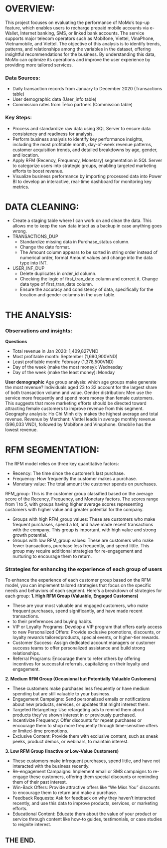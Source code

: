 # OVERVIEW:
This project focuses on evaluating the performance of MoMo’s top-up feature, which enables users to recharge prepaid mobile accounts via e-Wallet, Internet banking, SMS, or linked bank accounts. The service supports major telecom operators such as Mobifone, Viettel, VinaPhone, Vietnamobile, and Viettel.
The objective of this analysis is to identify trends, patterns, and relationships among the variables in the dataset, offering insightful recommendations for the business. By understanding this data, MoMo can optimize its operations and improve the user experience by providing more tailored services.

### Data Sources:

- Daily transaction records from January to December 2020 (Transactions table)
- User demographic data (User_info table)
- Commission rates from Telco partners (Commission table)

### Key Steps:

- Process and standardize raw data using SQL Server to ensure data consistency and readiness for analysis.
- Perform business analysis to identify key performance insights, including the most profitable month, day-of-week revenue patterns, customer acquisition trends, and detailed breakdowns by age, gender, and location.
- Apply RFM (Recency, Frequency, Monetary) segmentation in SQL Server to categorize users into strategic groups, enabling targeted marketing efforts to boost revenue.
- Visualize business performance by importing processed data into Power BI to develop an interactive, real-time dashboard for monitoring key metrics.

# DATA CLEANING:

- Create a staging table where I can work on and clean the data. This allows me to keep the raw data intact as a backup in case anything goes wrong.
- TRANSACTIONS_DUP
  - Standardize missing data in Purchase_status column.
  - Change the date format.
  - The Amount column appears to be sorted in string order instead of numerical order, format Amount values and change into the data type into INT.
- USER_INF_DUP
   - Delete duplicates in order_id column.
   - Checking the logic of first_tran_date column and correct it. Change data type of first_tran_date column.
   - Ensure the accuracy and consistency of data, specifically for the location and gender columns in the user table.

# THE ANALYSIS:
### Observations and insights:
**Questions**

- Total revenue in Jan 2020: 1,409,827VND
- Most profitable month: September (1,690,900VND)
- Least profitable month: February (1,378,500VND)
- Day of the week (make the most money): Wednesday
- Day of the week (make the least money): Monday

**User demographic**
Age group analysis: which age groups make generate the most revenue?
Individuals aged 23 to 32 account for the largest share of both transaction volumn and value.
Gender distribution:
Men use the service more frequently and spend more money than female customers.
This suggests that more marketing efforts should be directed toward attracting female customers to improve revenue from this segment.
Geography analysis:
Ho Chi Minh city makes the highest average and total revenue.
 Revenue by Merchant: 
Viettel leads in average monthly revenue (596,033 VND), followed by Mobifone and Vinaphone. Gmobile has the lowest revenue.
# RFM SEGMENTATION:
The RFM model relies on three key quantitative factors:

- Recency: The time since the customer’s last purchase.
- Frequency: How frequently the customer makes a purchase.
- Monetary value: The total amount the customer spends on purchases.

RFM_group: This is the customer group classified based on the average score of the Recency, Frequency, and Monetary factors. The scores range from 1 to 5, with groups having higher average scores representing customers with higher value and greater potential for the company.

- Groups with high RFM_group values: These are customers who make frequent purchases, spend a lot, and have made recent transactions with the company. This group is important, with high value and strong growth potential.
- Groups with low RFM_group values: These are customers who make fewer transactions, purchase less frequently, and spend little. This group may require additional strategies for re-engagement and nurturing to encourage them to return.

### Strategies for enhancing the experience of each group of users
To enhance the experience of each customer group based on the RFM model, you can implement tailored strategies that focus on the specific needs and behaviors of each segment. Here's a breakdown of strategies for each group:
**1. High RFM Group (Valuable, Engaged Customers)**

- These are your most valuable and engaged customers, who make frequent purchases, spend significantly, and have made recent transactions.
-  to their preferences and buying habits.
- VIP or Loyalty Programs: Develop a VIP program that offers early access to new Personalized Offers: Provide exclusive promotions, discounts, or loyalty rewards tailoredproducts, special events, or higher-tier rewards.
- Customer Success: Assign dedicated account managers or customer success teams to offer personalized assistance and build strong relationships.
- Referral Programs: Encourage them to refer others by offering incentives for successful referrals, capitalizing on their loyalty and engagement.

**2. Medium RFM Group (Occasional but Potentially Valuable Customers)**

- These customers make purchases less frequently or have medium spending but are still valuable to your business.
- Engagement Campaigns: Send personalized emails or notifications about new products, services, or updates that might interest them.
- Targeted Retargeting: Use retargeting ads to remind them about products they've shown interest in or previously purchased.
- Incentivize Frequency: Offer discounts for repeat purchases or encourage them to shop more frequently through time-sensitive offers or limited-time promotions.
- Exclusive Content: Provide them with exclusive content, such as sneak peeks, product demos, or webinars, to maintain interest.

**3. Low RFM Group (Inactive or Low-Value Customers)**

- These customers make infrequent purchases, spend little, and have not interacted with the business recently.
- Re-engagement Campaigns: Implement email or SMS campaigns to re-engage these customers, offering them special discounts or reminding them of their past interest.
- Win-Back Offers: Provide attractive offers like “We Miss You” discounts to encourage them to return and make a purchase.
- Feedback Requests: Ask for feedback on why they haven’t interacted recently, and use this data to improve products, services, or marketing efforts.
- Educational Content: Educate them about the value of your product or service through content like how-to guides, testimonials, or case studies to reignite interest.



## THE END.

